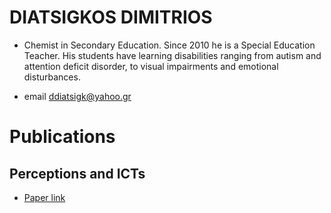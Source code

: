 


# DIATSIGKOS DIMITRIOS

+ Chemist in Secondary Education. Since 2010 he is a Special Education Teacher.
  His students have learning disabilities ranging from autism
  and attention deficit disorder, to visual impairments and
  emotional disturbances.

+ email ddiatsigk@yahoo.gr


# Publications


## Perceptions and ICTs

* [Paper link](https://online-journals.org/index.php/i-jep/article/view/4015?fbclid=IwAR1n8ZXcexOHV0DpfCeJnj964e1XypBI44zQhjiWcClEmRTJA0zq6pFVHTg)
